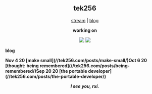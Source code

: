 <h2 align="center">tek256</h2>

<p align="center">
  <a href="https://twitch.tv/tek256">stream</a> | <a href="https://tek256.com/">blog</a>  
</p>

<p align="center"><b>working on</b></p>
<p align="center">
  <a href="https://github.com/tek256/astera"><img src="https://github-readme-stats.vercel.app/api/pin/?username=tek256&repo=astera"></a>
  <a href="https://github.com/tek256/aud"><img src="https://github-readme-stats.vercel.app/api/pin/?username=tek256&repo=simple-dark"></a>
</p>

<p><b>blog<b></p>
  
<!-- BLOG-POST-LIST:START -->Nov 4 20 [make small](//tek256.com/posts/make-small/)Oct 6 20 [thought: being remembered](//tek256.com/posts/being-remembered/)Sep 20 20 [the portable developer](//tek256.com/posts/the-portable-developer/)<!-- BLOG-POST-LIST:END -->

<p align="center"><i>I see you, rxi.</i></p>
